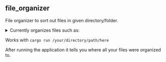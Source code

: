 ## file_organizer
File organizer to sort out files in given directory/folder.


<details>
<summary> Currently organizes files such as: </summary>
  png <br>
  jpg <br>
  txt <br>
  mp4 <br>
  mp3 <br>
  webm <br>
</details>

Works with ```cargo run /your/directory/path/here```

After running the application it tells you where all your files were organized to. 
